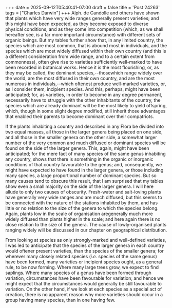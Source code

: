 +++
date = 2025-09-12T05:40:41-07:00
draft = false
title = 'Post 24263'
tags = ["Charles Darwin"]
+++
Alph. de Candolle and others have shown that plants which have very wide ranges generally present varieties; and this might have been expected, as they become exposed to diverse physical conditions, and as they come into competition (which, as we shall hereafter see, is a far more important circumstance) with different sets of organic beings. But my tables further show that, in any limited country, the species which are most common, that is abound most in individuals, and the species which are most widely diffused within their own country (and this is a different consideration from wide range, and to a certain extent from commonness), often give rise to varieties sufficiently well-marked to have been recorded in botanical works. Hence it is the most flourishing, or, as they may be called, the dominant species,--thosewhich range widely over the world, are the most diffused in their own country, and are the most numerous in individuals,--which oftenest produce well-marked varieties, or, as I consider them, incipient species. And this, perhaps, might have been anticipated; for, as varieties, in order to become in any degree permanent, necessarily have to struggle with the other inhabitants of the country, the species which are already dominant will be the most likely to yield offspring, which, though in some slight degree modified, still inherit those advantages that enabled their parents to become dominant over their compatriots.

If the plants inhabiting a country and described in any Flora be divided into two equal masses, all those in the larger genera being placed on one side, and all those in the smaller genera on the other side, a somewhat larger number of the very common and much diffused or dominant species will be found on the side of the larger genera. This, again, might have been anticipated; for the mere fact of many species of the same genus inhabiting any country, shows that there is something in the organic or inorganic conditions of that country favourable to the genus; and, consequently, we might have expected to have found in the larger genera, or those including many species, a large proportional number of dominant species. But so many causes tend to obscure this result, that I am surprised that my tables show even a small majority on the side of the larger genera. I will here allude to only two causes of obscurity. Fresh-water and salt-loving plants have generally very wide ranges and are much diffused, but this seems to be connected with the nature of the stations inhabited by them, and has little or no relation to the size of the genera to which the species belong. Again, plants low in the scale of organisation aregenerally much more widely diffused than plants higher in the scale; and here again there is no close relation to the size of the genera. The cause of lowly-organised plants ranging widely will be discussed in our chapter on geographical distribution.

From looking at species as only strongly-marked and well-defined varieties, I was led to anticipate that the species of the larger genera in each country would oftener present varieties, than the species of the smaller genera; for wherever many closely related species (_i.e._ species of the same genus) have been formed, many varieties or incipient species ought, as a general rule, to be now forming. Where many large trees grow, we expect to find saplings. Where many species of a genus have been formed through variation, circumstances have been favourable for variation; and hence we might expect that the circumstances would generally be still favourable to variation. On the other hand, if we look at each species as a special act of creation, there is no apparent reason why more varieties should occur in a group having many species, than in one having few.

